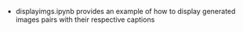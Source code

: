 * displayimgs.ipynb provides an example of how to display generated images pairs with their respective captions
